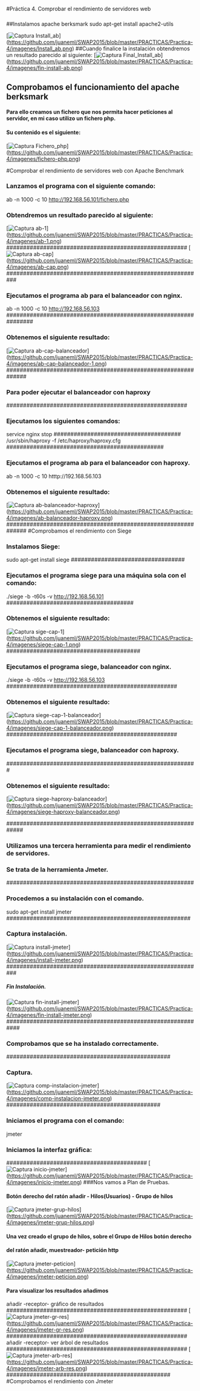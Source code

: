 #Práctica 4. Comprobar el rendimiento de servidores web
#####
##Instalamos apache berksmark 
sudo apt-get install apache2-utils

[![Captura Install_ab](https://github.com/juaneml/SWAP2015/blob/master/PRACTICAS/Practica-4/imagenes/Install_ab.png)]
(https://github.com/juaneml/SWAP2015/blob/master/PRACTICAS/Practica-4/imagenes/Install_ab.png)
##Cuando finalice la instalación obtendremos un resultado parecido al siguiente:
[![Captura Final_Install_ab](https://github.com/juaneml/SWAP2015/blob/master/PRACTICAS/Practica-4/imagenes/fin-install-ab.png)]
(https://github.com/juaneml/SWAP2015/blob/master/PRACTICAS/Practica-4/imagenes/fin-install-ab.png)
## Comprobamos el funcionamiento del apache berksmark
#### Para ello creamos un fichero que nos permita hacer peticiones al servidor, en mi caso utilizo un fichero php.
#### Su contenido es el siguiente:
[![Captura Fichero_php](https://github.com/juaneml/SWAP2015/blob/master/PRACTICAS/Practica-4/imagenes/fichero-php.png)]
(https://github.com/juaneml/SWAP2015/blob/master/PRACTICAS/Practica-4/imagenes/fichero-php.png)

#Comprobar el rendimiento de servidores web con Apache Benchmark
### Lanzamos el programa con el siguiente comando:
 
ab -n 1000 -c 10 http://192.168.56.101/fichero.php

### Obtendremos un resultado parecido al siguiente:
[![Captura ab-1](https://github.com/juaneml/SWAP2015/blob/master/PRACTICAS/Practica-4/imagenes/ab-1.png)]
(https://github.com/juaneml/SWAP2015/blob/master/PRACTICAS/Practica-4/imagenes/ab-1.png)
######################################################
[![Captura ab-cap](https://github.com/juaneml/SWAP2015/blob/master/PRACTICAS/Practica-4/imagenes/ab-cap.png)]
(https://github.com/juaneml/SWAP2015/blob/master/PRACTICAS/Practica-4/imagenes/ab-cap.png)
###########################################################
### Ejecutamos el programa ab para el balanceador con nginx.
ab -n 1000 -c 10 http://192.168.56.103
################################################################
### Obtenemos el siguiente resultado:
[![Captura ab-cap-balanceador](https://github.com/juaneml/SWAP2015/blob/master/PRACTICAS/Practica-4/imagenes/ab-cap-balanceador-1.png)]
(https://github.com/juaneml/SWAP2015/blob/master/PRACTICAS/Practica-4/imagenes/ab-cap-balanceador-1.png)
##############################################################
### Para poder ejecutar el balanceador con haproxy
######################################################
### Ejecutamos los siguientes comandos:
service nginx stop
######################################
/usr/sbin/haproxy -f /etc/haproxy/haproxy.cfg
###############################################
### Ejecutamos el programa ab para el balanceador con haproxy.
ab -n 1000 -c 10 htttp://192.168.56.103
### Obtenemos el siguiente resultado:
[![Captura ab-balanceador-haproxy](https://github.com/juaneml/SWAP2015/blob/master/PRACTICAS/Practica-4/imagenes/ab-balanceador-haproxy.png)]
(https://github.com/juaneml/SWAP2015/blob/master/PRACTICAS/Practica-4/imagenes/ab-balanceador-haproxy.png)
##############################################################
#Comprobamos el rendimiento con Siege
### Instalamos Siege:
sudo apt-get install siege
##################################
### Ejecutamos el programa siege para una máquina sola con el comando:
./siege -b -t60s -v http://192.168.56.101
######################################
### Obtenemos el siguiente resultado:
[![Captura sige-cap-1](https://github.com/juaneml/SWAP2015/blob/master/PRACTICAS/Practica-4/imagenes/siege-cap-1.png)]
(https://github.com/juaneml/SWAP2015/blob/master/PRACTICAS/Practica-4/imagenes/siege-cap-1.png)
########################################
### Ejecutamos el programa siege, balanceador con nginx.
./siege -b -t60s -v http://192.168.56.103
###################################################
### Obtenemos el siguiente resultado:
[![Captura siege-cap-1-balanceador](https://github.com/juaneml/SWAP2015/blob/master/PRACTICAS/Practica-4/imagenes/siege-cap-1.png)]
(https://github.com/juaneml/SWAP2015/blob/master/PRACTICAS/Practica-4/imagenes/siege-cap-1-balanceador.png)
###################################################
### Ejecutamos el programa siege, balanceador con haproxy.
#########################################################
### Obtenemos el siguiente resultado:
[![Captura siege-haproxy-balanceador](https://github.com/juaneml/SWAP2015/blob/master/PRACTICAS/Practica-4/imagenes/siege-haproxy-balanceador.png)]
(https://github.com/juaneml/SWAP2015/blob/master/PRACTICAS/Practica-4/imagenes/siege-haproxy-balanceador.png)

#############################################################
### Utilizamos una tercera herramienta para medir el rendimiento de servidores.
### Se trata de la herramienta Jmeter.
########################################################
### Procedemos a su instalación con el comando.
sudo apt-get install jmeter
#######################################################
### Captura instalación.
[![Captura install-jmeter](https://github.com/juaneml/SWAP2015/blob/master/PRACTICAS/Practica-4/imagenes/install-jmeter.png)]
(https://github.com/juaneml/SWAP2015/blob/master/PRACTICAS/Practica-4/imagenes/install-jmeter.png)
###########################################################
##### Fin Instalación.
[![Captura fin-install-jmeter](https://github.com/juaneml/SWAP2015/blob/master/PRACTICAS/Practica-4/imagenes/fin-install-jmeter.png)]
(https://github.com/juaneml/SWAP2015/blob/master/PRACTICAS/Practica-4/imagenes/fin-install-jmeter.png)
############################################################
### Comprobamos que se ha instalado correctamente.
#################################################
### Captura.
[![Captura comp-instalacion-jmeter](https://github.com/juaneml/SWAP2015/blob/master/PRACTICAS/Practica-4/imagenes/comp-instalacion-jmeter.png)]
(https://github.com/juaneml/SWAP2015/blob/master/PRACTICAS/Practica-4/imagenes/comp-instalacion-jmeter.png)
##############################################
### Iniciamos el programa con el comando:
jmeter
### Iniciamos la interfaz gráfica:
##########################################
[![Captura inicio-jmeter](https://github.com/juaneml/SWAP2015/blob/master/PRACTICAS/Practica-4/imagenes/inicio-jmeter.png)]
(https://github.com/juaneml/SWAP2015/blob/master/PRACTICAS/Practica-4/imagenes/inicio-jmeter.png)
###Nos vamos a Plan de Pruebas.
#### Botón derecho del ratón añadir - Hilos(Usuarios) - Grupo de hilos
[![Captura jmeter-grup-hilos](https://github.com/juaneml/SWAP2015/blob/master/PRACTICAS/Practica-4/imagenes/jmeter-grup-hilos.png)]
(https://github.com/juaneml/SWAP2015/blob/master/PRACTICAS/Practica-4/imagenes/jmeter-grup-hilos.png)
#### Una vez creado el grupo de hilos, sobre el Grupo de Hilos botón derecho
#### del ratón añadir, muestreador- petición http
[![Captura jmeter-peticion](https://github.com/juaneml/SWAP2015/blob/master/PRACTICAS/Practica-4/imagenes/jmeter-peticion.png)]
(https://github.com/juaneml/SWAP2015/blob/master/PRACTICAS/Practica-4/imagenes/jmeter-peticion.png)
#### Para visualizar los resultados añadimos
añadir -receptor- gráfico de resultados
######################################################
[![Captura jmeter-gr-res](https://github.com/juaneml/SWAP2015/blob/master/PRACTICAS/Practica-4/imagenes/jmeter-gr-res.png)]
(https://github.com/juaneml/SWAP2015/blob/master/PRACTICAS/Practica-4/imagenes/jmeter-gr-res.png)
######################################################
añadir -receptor- ver árbol de resultados 
######################################################
[![Captura jmeter-arb-res](https://github.com/juaneml/SWAP2015/blob/master/PRACTICAS/Practica-4/imagenes/jmeter-arb-res.png)]
(https://github.com/juaneml/SWAP2015/blob/master/PRACTICAS/Practica-4/imagenes/jmeter-arb-res.png)
#################################################
#Comprobamos el rendimiento con Jmeter

